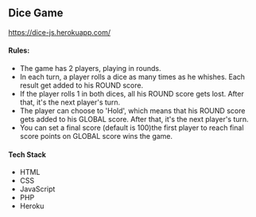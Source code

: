 ## Dice Game 

https://dice-js.herokuapp.com/


#### Rules:

* The game has 2 players, playing in rounds.
* In each turn, a player rolls a dice as many times as he whishes. Each result get added to his ROUND score.
* If the player rolls 1 in both dices, all his ROUND score gets lost. After that, it's the next player's turn.
* The player can choose to 'Hold', which means that his ROUND score gets added to his GLOBAL score. After that, it's the next player's turn.
* You can set a final score (default is 100)the first player to reach final score points on GLOBAL score wins the game.


#### Tech Stack 

* HTML
* CSS
* JavaScript
* PHP
* Heroku
